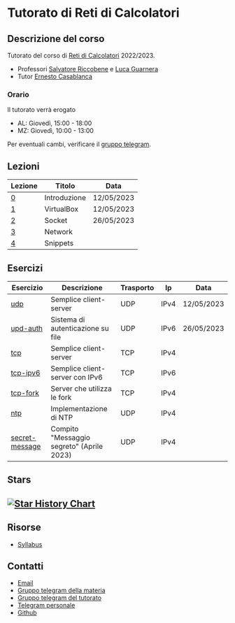 # Tutorato di Reti di Calcolatori

<!-- New section -->

## Descrizione del corso

Tutorato del corso di [Reti di Calcolatori](http://web.dmi.unict.it/corsi/l-31/insegnamenti?seuid=EF0D54F4-9429-4853-A10C-355A2FD9C3A1) 2022/2023.

- Professori [Salvatore Riccobene](http://web.dmi.unict.it/corsi/l-31/docenti/salvatore.antonio.riccobene) e [Luca Guarnera](http://web.dmi.unict.it/docenti/luca.guarnera)
- Tutor [Ernesto Casablanca](https://github.com/TendTo)

<!-- New subsection -->

### Orario

Il tutorato verrà erogato

- AL: Giovedì, 15:00 - 18:00
- MZ: Giovedì, 10:00 - 13:00

Per eventuali cambi, verificare il [gruppo telegram](https://t.me/+atIlrFYsi3I5NDc8).

<!-- New section -->

## Lezioni

<div class="scrollable">

| Lezione                                                                           | Titolo       | Data       |
| --------------------------------------------------------------------------------- | ------------ | ---------- |
| [0](https://tendto.github.io/Tutorato-Reti-di-Calcolatori/lezioni/0-Introduzione) | Introduzione | 12/05/2023 |
| [1](https://tendto.github.io/Tutorato-Reti-di-Calcolatori/lezioni/1-VirtualBox)   | VirtualBox   | 12/05/2023 |
| [2](https://tendto.github.io/Tutorato-Reti-di-Calcolatori/lezioni/2-Socket)       | Socket       | 26/05/2023 |
| [3](https://tendto.github.io/Tutorato-Reti-di-Calcolatori/lezioni/3-Network)      | Network      |            |
| [4](https://tendto.github.io/Tutorato-Reti-di-Calcolatori/lezioni/4-Snippets)     | Snippets     |            |

</div>

<!-- New section -->

## Esercizi

| Esercizio                                                                                                           | Descrizione                               | Trasporto | Ip   | Data       |
| ------------------------------------------------------------------------------------------------------------------- | ----------------------------------------- | --------- | ---- | ---------- |
| [udp](https://github.com/TendTo/Tutorato-Reti-di-Calcolatori/blob/master/esercizi/socket/udp)                       | Semplice client-server                    | UDP       | IPv4 | 12/05/2023 |
| [upd-auth](https://github.com/TendTo/Tutorato-Reti-di-Calcolatori/blob/master/esercizi/socket/udp-auth)             | Sistema di autenticazione su file         | UDP       | IPv6 | 26/05/2023 |
| [tcp](https://github.com/TendTo/Tutorato-Reti-di-Calcolatori/blob/master/esercizi/socket/tcp)                       | Semplice client-server                    | TCP       | IPv4 |            |
| [tcp-ipv6](https://github.com/TendTo/Tutorato-Reti-di-Calcolatori/blob/master/esercizi/socket/tcp-ipv6)             | Semplice client-server con IPv6           | TCP       | IPv6 |            |
| [tcp-fork](https://github.com/TendTo/Tutorato-Reti-di-Calcolatori/blob/master/esercizi/socket/tcp-fork)             | Server che utilizza le fork               | TCP       | IPv4 |            |
| [ntp](https://github.com/TendTo/Tutorato-Reti-di-Calcolatori/blob/master/esercizi/socket/ntp)                       | Implementazione di NTP                    | UDP       | IPv4 |            |
| [secret-message](https://github.com/TendTo/Tutorato-Reti-di-Calcolatori/blob/master/esercizi/socket/secret-message) | Compito "Messaggio segreto" (Aprile 2023) | UDP       | IPv4 |            |

<!-- New section -->

## Stars

## [![Star History Chart](https://api.star-history.com/svg?repos=TendTo/Tutorato-Reti-di-Calcolatori&type=Date)](https://star-history.com/#TendTo/Tutorato-Reti-di-Calcolatori&Date)

<!-- New section -->

## Risorse

- [Syllabus](https://web.dmi.unict.it/corsi/l-31/insegnamenti/?cod=19084)

<!-- New section -->

## Contatti

- [Email](mailto:casablancaernesto@gmail.com)
- [Gruppo telegram della materia](https://t.me/+CBrlIVdKV2ynosTCF6FXDw)
- [Gruppo telegram del tutorato](https://t.me/+atIlrFYsi3I5NDc8)
- [Telegram personale](https://t.me/TendTo)
- [Github](https://github.com/TendTo)
